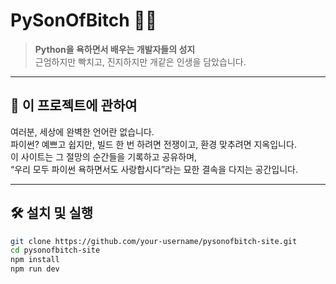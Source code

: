 # PySonOfBitch 🐍💥

> **Python을 욕하면서 배우는 개발자들의 성지**  
> 근엄하지만 빡치고, 진지하지만 개같은 인생을 담았습니다.

---

## 📢 이 프로젝트에 관하여

여러분, 세상에 완벽한 언어란 없습니다.  
파이썬? 예쁘고 쉽지만, 빌드 한 번 하려면 전쟁이고, 환경 맞추려면 지옥입니다.  
이 사이트는 그 절망의 순간들을 기록하고 공유하며,  
“우리 모두 파이썬 욕하면서도 사랑합시다”라는 묘한 결속을 다지는 공간입니다.

---

## 🛠 설치 및 실행

```bash
git clone https://github.com/your-username/pysonofbitch-site.git
cd pysonofbitch-site
npm install
npm run dev